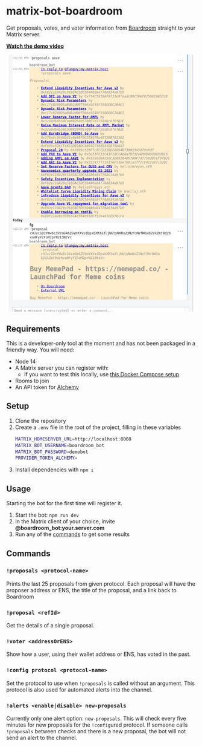 # matrix-bot-boardroom

Get proposals, votes, and voter information from [Boardroom](https://boardroom.info/) straight to your Matrix server.

**[Watch the demo video](https://peertube.co.uk/videos/watch/e1e2783c-d2c2-4899-868d-32e0c84938b8)**

[![the !proposals and !proposal commands](docs/bot-proposals.jpg)](https://peertube.co.uk/videos/watch/e1e2783c-d2c2-4899-868d-32e0c84938b8)

## Requirements

This is a developer-only tool at the moment and has not been packaged in a friendly way. You will need:

* Node 14
* A Matrix server you can register with:
  * If you want to test this locally, use [this Docker Compose setup](https://github.com/0xcharchar/matrix-synapse-server-docker-compose)
* Rooms to join
* An API token for [Alchemy](https://www.alchemy.com/)

## Setup

1. Clone the repository
2. Create a `.env` file in the root of the project, filling in these variables
    ```sh
    MATRIX_HOMESERVER_URL=http://localhost:8008
    MATRIX_BOT_USERNAME=boardroom_bot
    MATRIX_BOT_PASSWORD=demobot
    PROVIDER_TOKEN_ALCHEMY=
    ```
3. Install dependencies with `npm i`

## Usage

Starting the bot for the first time will register it.

1. Start the bot: `npm run dev`
2. In the Matrix client of your choice, invite **@boardroom_bot:your.server.com**
3. Run any of the [commands](#commands) to get some results

## Commands

### `!proposals <protocol-name>`

Prints the last 25 proposals from given protocol. Each proposal will have the proposer address or ENS, the title of the proposal, and a link back to Boardroom

### `!proposal <refId>`

Get the details of a single proposal.

### `!voter <addressOrENS>`

Show how a user, using their wallet address or ENS, has voted in the past.

### `!config protocol <protocol-name>`

Set the protocol to use when `!proposals` is called without an argument. This protocol is also used for automated alerts into the channel.

### `!alerts <enable|disable> new-proposals`

Currently only one alert option: `new-proposals`. This will check every five minutes for new proposals for the `!config`ured protocol. If someone calls `!proposals` between checks and there is a new proposal, the bot will not send an alert to the channel.
